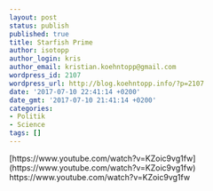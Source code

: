 ```yaml
---
layout: post
status: publish
published: true
title: Starfish Prime
author: isotopp
author_login: kris
author_email: kristian.koehntopp@gmail.com
wordpress_id: 2107
wordpress_url: http://blog.koehntopp.info/?p=2107
date: '2017-07-10 22:41:14 +0200'
date_gmt: '2017-07-10 21:41:14 +0200'
categories:
- Politik
- Science
tags: []
---
```

<p>[https://www.youtube.com/watch?v=KZoic9vg1fw](https://www.youtube.com/watch?v=KZoic9vg1fw) https://www.youtube.com/watch?v=KZoic9vg1fw</p>
